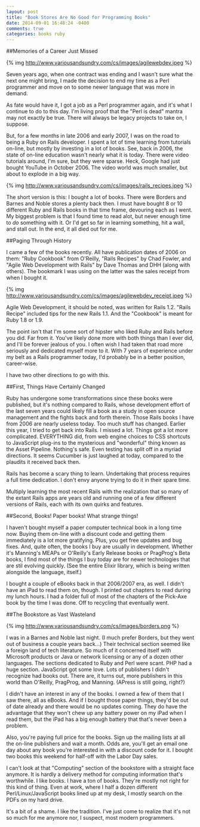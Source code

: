 ```yaml
---
layout: post
title: "Book Stores Are No Good for Programming Books"
date: 2014-09-01 16:48:24 -0400
comments: true
categories: books ruby
---
```


##Memories of a Career Just Missed

{% img http://www.variousandsundry.com/cs/images/agilewebdev.jpeg %}

Seven years ago, when one contract was ending and I wasn't sure what the next one might bring, I made the decision to end my time as a Perl programmer and move on to some newer language that was more in demand.

As fate would have it, I got a job as a Perl programmer again, and it's what I continue to do to this day.  I'm living proof that the "Perl is dead" mantra may not exactly be true.  There will always be legacy projects to take on, I suppose.

But, for a few months in late 2006 and early 2007, I was on the road to being a Ruby on Rails developer.  I spent a lot of time learning from tutorials on-line, but mostly by investing in a lot of books.  See, back in 2006, the state of on-line education wasn't nearly what it is today.  There were video tutorials around, I'm sure, but they were sparse.  Heck, Google had just bought YouTube in October 2006.  The video world was much smaller, but about to explode in a big way.

{% img  http://www.variousandsundry.com/cs/images/rails_recipes.jpeg %}

The short version is this: I bought a lot of books.  There were Borders and Barnes and Noble stores a plenty back then.  I must have bought 8 or 10 different Ruby and Rails books in that time frame, devouring each as I went.  My biggest problem is that I found time to read alot, but never enough time to *do* something with it.  Or I'd get so far in learning something, hit a wall, and stall out.  In the end, it all died out for me.

##Paging Through History

I came a few of the books recently. All have publication dates of 2006 on them: "Ruby Cookbook" from O'Reilly, "Rails Recipes" by Chad Fowler, and "Agile Web Development with Rails" by Dave Thomas and DHH (along with others). The bookmark I was using on the latter was the sales receipt from when I bought it. 

{% img  http://www.variousandsundry.com/cs/images/agilewebdev_receipt.jpeg %}

Agile Web Development, it should be noted, was written for Rails 1.2.  "Rails Recipe" included tips for the new Rails 1.1.  And the "Cookbook" is meant for Ruby 1.8 or 1.9.

The point isn't that I'm some sort of hipster who liked Ruby and Rails before you did.  Far from it.  You've likely done more with both things than I ever did, and I'll be forever jealous of you.  I often wish I had taken that road more seriously and dedicated myself more to it.  With 7 years of experience under my belt as a Rails programmer today, I'd probably be in a better position, career-wise.

I have two other directions to go with this.

##First, Things Have Certainly Changed

Ruby has undergone some transformations since these books were published, but it's nothing compared to Rails, whose development effort of the last seven years could likely fill a book as a study in open source management and the fights back and forth therein.  Those Rails books I have from 2006 are nearly useless today.  Too much stuff has changed.  Earlier this year, I tried to get back into Rails.  I missed a lot. Things got a lot more complicated.  EVERYTHING did, from web engine choices to CSS shortcuts to JavaScript plug-ins to the mysterious and "wonderful" thing known as the Asset Pipeline.  Nothing's safe.  Even testing has split off in a myriad directions.  It seems Cucumber is just laughed at today, compared to the plaudits it received back then.

Rails has become a scary thing to learn.  Undertaking that process requires a full time dedication. I don't envy anyone trying to do it in their spare time.

Multiply learning the most recent Rails with the realization that so many of the extant Rails apps are years old and running one of a few different versions of Rails, each with its own quirks and features.


##Second, Books!  Paper books!  What strange things!

I haven't bought myself a paper computer technical book in a long time now.  Buying them on-line with a discount code and getting them immediately is a lot more gratifying. Plus, you get free updates and bug fixes. And, quite often, the books I buy are usually in development.  Whether it's Manning's MEAPs or O'Reilly's Early Release books or PragProg's Beta books, I find most of the things I buy today are for newer technologies that are stil evolving quickly.  (See the entire Elixir library, which is being written alongside the language, itself.)

I bought a couple of eBooks back in that 2006/2007 era, as well.  I didn't have an iPad to read them on, though.  I printed out chapters to read during my lunch hours.  I had a folder full of most of the chapters of the Pick-Axe book by the time I was done.  Off to recycling that eventually went.


##The Bookstore as Vast Wasteland

{% img http://www.variousandsundry.com/cs/images/borders.png %}

I was in a Barnes and Noble last night. (I much prefer Borders, but they went out of business a couple years back...)  Their technical section seemed like a foreign land of tech literature.  So much of it concerned itself with Microsoft products or Java or network licensing or any of a dozen other languages. The sections dedicated to Ruby and Perl were scant. PHP had a huge section.  JavaScript got some love. Lots of publishers I didn't recognize had books out. There are, it turns out, more publishers in this world than O'Reilly, PragProg, and Manning.  (APress is still going, right?)

I didn't have an interest in any of the books.  I owned a few of them that I saw there, all as eBooks.  And if I bought those paper things, they'd be out of date already and there would be no updates coming.  They do have the advantage that they won't chew up any battery power on my iPad when I read them, but the iPad has a big enough battery that that's never been a problem.

Also, you're paying full price for the books.  Sign up the mailing lists at all the on-line publishers and wait a month.  Odds are, you'll get an email one day about any book you're interested in with a discount code for it. I bought two books this weekend for half-off with the Labor Day sales.

I can't look at that "Computing" section of the bookstore with a straight face anymore.  It is hardly a delivery method for computing information that's worthwhile.  I like books. I have a ton of books.  They're mostly not right for this kind of thing.  Even at work, where I half a dozen different Perl/Linux/JavaScript books lined up at my desk, I mostly search on the PDFs on my hard drive.

It's a bit of a shame. I like the tradition. I've just come to realize that it's not so much for me anymore nor, I suspect, most modern programmers.